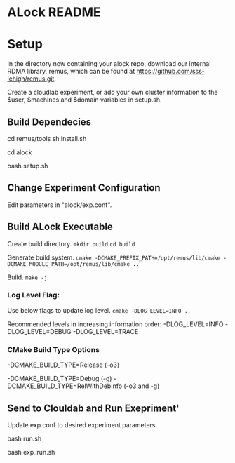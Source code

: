 # ALock README


# Setup

In the directory now containing your alock repo, download our internal RDMA library, remus, which can be found at https://github.com/sss-lehigh/remus.git.

Create a cloudlab experiment, or add your own cluster information to the $user, $machines and $domain variables in setup.sh. 


## Build Dependecies
<!-- rebuilds and installs remus into /opt/ -->
cd remus/tools
sh install.sh 

<!-- Installs dependencies on clouldab cluster -->
cd alock
<!-- TODO: Make sure to update with cloudlab node info  -->
bash setup.sh

## Change Experiment Configuration
Edit parameters in "alock/exp.conf". 

## Build ALock Executable

Create build directory. 
``mkdir build``
``cd build``

Generate build system. 
``cmake -DCMAKE_PREFIX_PATH=/opt/remus/lib/cmake -DCMAKE_MODULE_PATH=/opt/remus/lib/cmake ..``

Build. 
``make -j``

### Log Level Flag:
Use below flags to update log level. 
``cmake -DLOG_LEVEL=INFO ..``

Recommended levels in increasing information order:
-DLOG_LEVEL=INFO
-DLOG_LEVEL=DEBUG
-DLOG_LEVEL=TRACE

### CMake Build Type Options
-DCMAKE_BUILD_TYPE=Release (-o3)
<!-- Use one of below for gdb -->
-DCMAKE_BUILD_TYPE=Debug (-g) 
-DCMAKE_BUILD_TYPE=RelWithDebInfo (-o3 and -g)


## Send to Clouldab and Run Exepriment'

<!-- update experiment parameters first -->
Update exp.conf to desired experiment parameters. 

<!-- Builds executable, sends to nodes, and runs exp_run.sh  -->
bash run.sh  <!-- TODO: Make sure to update with cloudlab node info  -->

<!-- Reruns experiment without updating from exp.conf-->
bash exp_run.sh

